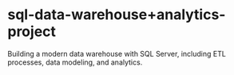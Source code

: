 # sql-data-warehouse+analytics-project
Building a modern data warehouse with SQL Server, including ETL processes, data modeling, and analytics.
